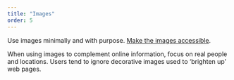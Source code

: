 ```yaml
---
title: "Images"
order: 5
---
```


Use images minimally and with purpose. [Make the images accessible]().

When using images to complement online information, focus on real people and locations. Users tend to ignore decorative images used to ‘brighten up’ web pages.
